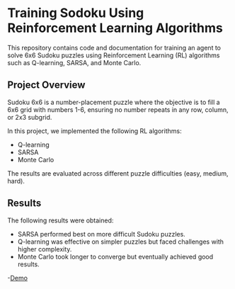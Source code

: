 # Training Sodoku Using Reinforcement Learning Algorithms
This repository contains code and documentation for training an agent to solve 6x6 Sudoku puzzles using Reinforcement Learning (RL) algorithms such as Q-learning, SARSA, and Monte Carlo.

## Project Overview

Sudoku 6x6 is a number-placement puzzle where the objective is to fill a 6x6 grid with numbers 1-6, ensuring no number repeats in any row, column, or 2x3 subgrid.

In this project, we implemented the following RL algorithms:
- Q-learning
- SARSA
- Monte Carlo

The results are evaluated across different puzzle difficulties (easy, medium, hard).

## Results

The following results were obtained:
- SARSA performed best on more difficult Sudoku puzzles.
- Q-learning was effective on simpler puzzles but faced challenges with higher complexity.
- Monte Carlo took longer to converge but eventually achieved good results.
  
-[Demo](https://youtu.be/4bOpnsEA8EE)
